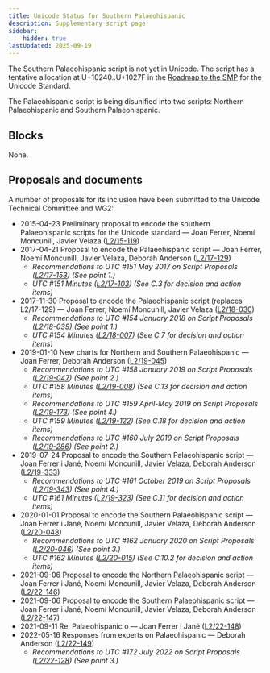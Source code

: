 ```yaml
---
title: Unicode Status for Southern Palaeohispanic
description: Supplementary script page
sidebar:
    hidden: true
lastUpdated: 2025-09-19
---
```


The Southern Palaeohispanic script is not yet in Unicode. The script has a tentative allocation at U+10240..U+1027F in the [Roadmap to the SMP](http://www.unicode.org/roadmaps/smp/) for the Unicode Standard. 

The Palaeohispanic script is being disunified into two scripts: Northern Palaeohispanic and Southern Palaeohispanic.

## Blocks

None.

## Proposals and documents

A number of proposals for its inclusion have been submitted to the Unicode Technical Committee and WG2:
- 2015-04-23 Preliminary proposal to encode the southern Palaeohispanic scripts for the Unicode standard — Joan Ferrer, Noemí Moncunill, Javier Velaza ([L2/15-119](http://www.unicode.org/cgi-bin/GetMatchingDocs.pl?L2/15-119))
- 2017-04-21 Proposal to encode the Palaeohispanic script — Joan Ferrer, Noemí Moncunill, Javier Velaza, Deborah Anderson  ([L2/17-129](http://www.unicode.org/cgi-bin/GetMatchingDocs.pl?L2/17-129))
  - _Recommendations to UTC #151 May 2017 on Script Proposals ([L2/17-153](http://www.unicode.org/cgi-bin/GetMatchingDocs.pl?L2/17-153)) (See point 1.)_
  - _UTC #151 Minutes ([L2/17-103](http://www.unicode.org/L2/L2017/17103.htm)) (See C.3 for decision and action items)_
- 2017-11-30 Proposal to encode the Palaeohispanic script (replaces L2/17-129) — Joan Ferrer, Noemí Moncunill, Javier Velaza ([L2/18-030](http://www.unicode.org/cgi-bin/GetMatchingDocs.pl?L2/18-030))
  - _Recommendations to UTC #154 January 2018 on Script Proposals ([L2/18-039](http://www.unicode.org/cgi-bin/GetMatchingDocs.pl?L2/18-039)) (See point 1.)_
  - _UTC #154 Minutes ([L2/18-007](http://www.unicode.org/L2/L2018/18007.htm)) (See C.7 for decision and action items)_
- 2019-01-10 New charts for Northern and Southern Palaeohispanic — Joan Ferrer, Deborah Anderson ([L2/19-045](http://www.unicode.org/cgi-bin/GetMatchingDocs.pl?L2/19-045))
  - _Recommendations to UTC #158 January 2019 on Script Proposals ([L2/19-047](https://www.unicode.org/L2/L2019/19047-script-adhoc-recs.pdf)) (See point 2.)_
  - _UTC #158 Minutes ([L2/19-008](https://www.unicode.org/L2/L2019/19008.htm)) (See C.13 for decision and action items)_
  - _Recommendations to UTC #159 April-May 2019 on Script Proposals ([L2/19-173](http://www.unicode.org/L2/L2019/19173-script-adhoc-recs.pdf)) (See point 4.)_
  - _UTC #159 Minutes ([L2/19-122](http://www.unicode.org/L2/L2019/19122.htm)) (See C.18 for decision and action items)_
  - _Recommendations to UTC #160 July 2019 on Script Proposals ([L2/19-286](https://www.unicode.org/L2/L2019/19286-script-recs.pdf)) (See point 2.)_
- 2019-07-24 Proposal to encode the Southern Palaeohispanic script — Joan Ferrer i Jané, Noemí  Moncunill,  Javier Velaza, Deborah Anderson ([L2/19-333](http://www.unicode.org/cgi-bin/GetMatchingDocs.pl?L2/19-333))
  - _Recommendations to UTC #161 October 2019 on Script Proposals ([L2/19-343](http://www.unicode.org/L2/L2019/19343-script-adhoc-recs.pdf)) (See point 4.)_
  - _UTC #161 Minutes ([L2/19-323](https://www.unicode.org/L2/L2019/19323.htm)) (See C.11 for decision and action items)_
- 2020-01-01 Proposal to encode the Southern Palaeohispanic script — Joan Ferrer i Jané, Noemí Moncunill, Javier Velaza, Deborah Anderson ([L2/20-048](http://www.unicode.org/cgi-bin/GetMatchingDocs.pl?L2/20-048))
  - _Recommendations to UTC #162 January 2020 on Script Proposals ([L2/20-046](http://www.unicode.org/L2/L2020/20046-script-adhoc-rept.pdf)) (See point 3.)_
  - _UTC #162 Minutes ([L2/20-015](http://www.unicode.org/L2/L2020/20015.htm)) (See C.10.2 for decision and action items)_
- 2021-09-06 Proposal to encode the Northern Palaeohispanic script — Joan Ferrer i Jané, Noemí Moncunill, Javier Velaza, Deborah Anderson ([L2/22-146](http://www.unicode.org/cgi-bin/GetMatchingDocs.pl?L2/22-146))
- 2021-09-06 Proposal to encode the Southern Palaeohispanic script — Joan Ferrer i Jané, Noemí Moncunill, Javier Velaza, Deborah Anderson ([L2/22-147](http://www.unicode.org/cgi-bin/GetMatchingDocs.pl?L2/22-147))
- 2021-09-11 Re: Palaeohispanic o — Joan Ferrer i Jané ([L2/22-148](http://www.unicode.org/cgi-bin/GetMatchingDocs.pl?L2/22-148))
- 2022-05-16 Responses from experts on Palaeohispanic — Deborah Anderson ([L2/22-149](http://www.unicode.org/cgi-bin/GetMatchingDocs.pl?L2/22-149))
  - _Recommendations to UTC #172 July 2022 on Script Proposals ([L2/22-128](http://www.unicode.org/cgi-bin/GetMatchingDocs.pl?L2/22-128)) (See point 3.)_
